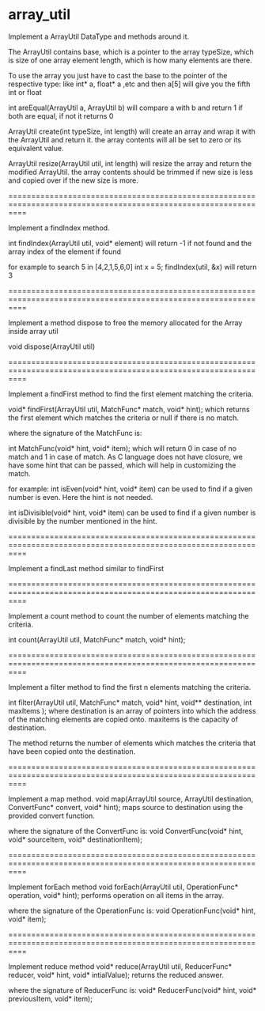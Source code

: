 # array_util

Implement a ArrayUtil DataType and methods around it.

The ArrayUtil contains 
		base, which is a pointer to the array
		typeSize,  which is size of one array element
		length, which is how many elements are there.

To use the array you just have to cast the base to the pointer of the respective type: like int* a, float* a ,etc and then a[5] will give you the fifth int or float

int areEqual(ArrayUtil a, ArrayUtil b)
		will compare a with b and return 1 if both are equal, if not it returns 0 

ArrayUtil create(int typeSize, int length) 
		will create an array and wrap it with the ArrayUtil and return it.
		the array contents will all be set to zero or its equivalent value.

ArrayUtil resize(ArrayUtil util, int length) 
		will resize the array and return the modified ArrayUtil. 
		the array contents should be trimmed if new size is less and copied over if the new size is more.

================================================================================================================

Implement a findIndex method.

int findIndex(ArrayUtil util, void* element)
will return -1 if not found and the array index of the element if found

for example to search 5 in [4,2,1,5,6,0]
int x = 5;
findIndex(util, &x) will return 3 

================================================================================================================

Implement a method dispose to free the memory allocated for the Array inside array util

void dispose(ArrayUtil util)

================================================================================================================

Implement a findFirst method to find the first element matching the criteria.

void* findFirst(ArrayUtil util, MatchFunc* match, void* hint);
which returns the first element which matches the criteria or null if there is no match.

where the signature of the MatchFunc is:

int MatchFunc(void* hint, void* item);
which will return 0 in case of no match and 1 in case of match.
As C language does not have closure, we have some hint that can be passed, which will help in customizing the match.

for example: 
int isEven(void* hint, void* item)
can be used to find if a given number is even. Here the hint is not needed.

int isDivisible(void* hint, void* item)
can be used to find if a given number is divisible by the number mentioned in the hint.

================================================================================================================

Implement a findLast method similar to findFirst

================================================================================================================

Implement a count method to count the number of elements matching the criteria.

int count(ArrayUtil util, MatchFunc* match, void* hint);

================================================================================================================

Implement a filter method to find the first n elements matching the criteria.

int filter(ArrayUtil util, MatchFunc* match, void* hint, void** destination, int maxItems );
where destination is an array of pointers into which the address of the matching elements are copied onto. maxitems is the capacity of destination.
 
The method returns the number of elements which matches the criteria that have been copied onto the destination.

================================================================================================================

Implement a map method.
void map(ArrayUtil source, ArrayUtil destination, ConvertFunc* convert, void* hint);
maps source to destination using the provided convert function.

where the signature of the ConvertFunc is:
void ConvertFunc(void* hint, void* sourceItem, void* destinationItem);

================================================================================================================

Implement forEach method
void forEach(ArrayUtil util, OperationFunc* operation, void* hint);
performs operation on all items in the array.

where the signature of the OperationFunc is:
void OperationFunc(void* hint, void* item);

================================================================================================================

Implement reduce method
void* reduce(ArrayUtil util, ReducerFunc* reducer, void* hint, void* intialValue);
returns the reduced answer.
 
where the signature of ReducerFunc is:
void* ReducerFunc(void* hint, void* previousItem, void* item);